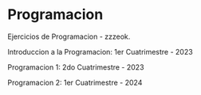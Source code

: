 # Programacion
Ejercicios de Programacion - zzzeok.

Introduccion a la Programacion: 1er Cuatrimestre - 2023

Programacion 1: 2do Cuatrimestre - 2023

Programacion 2: 1er Cuatrimestre - 2024
